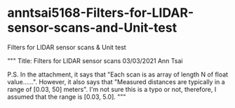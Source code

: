 # anntsai5168-Filters-for-LIDAR-sensor-scans-and-Unit-test
Filters for LIDAR sensor scans &amp; Unit test

"""
Title: Filters for LIDAR sensor scans
03/03/2021
Ann Tsai

P.S.
In the attachment, it says that "Each scan is as array of length N of float value......".
However, it also says that "Measured distances are typically in a range of [0.03, 50] meters". 
I'm not sure this is a typo or not, therefore, I assumed that the range is [0.03, 5.0].
"""
